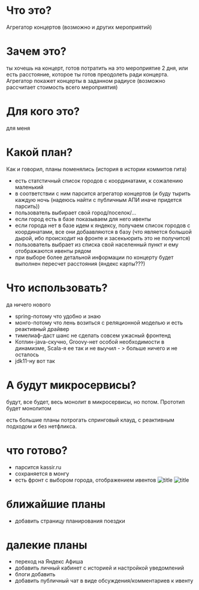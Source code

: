 # Что это?
Агрегатор концертов (возможно и других мероприятий)

# Зачем это?
ты хочешь на концерт, готов потратить на это мероприятие 2 дня,
или есть расстояние, которое ты готов преодолеть ради концерта.
Агрегатор покажет концерты в заданном радиусе (возможно рассчитает стоимость всего мероприятия)

# Для кого это?
для меня

# Какой план?
Как и говорил, планы поменялись (история в истории коммитов гита)
- есть статстичный список городов с координатами, к сожалению маленький
- в соответствии с ним парсится агрегатор концертов (и буду тырить каждую ночь (надеюсь найти с публичным АПИ иначе придется парсить))
- пользователь выбирает свой город/поселок/...
- если город есть в базе показываем для него ивенты
- если города нет в базе идем к яндексу, получаем список городов с координатами, все они добаавляются в базу (что является большой дырой, ибо происходит на фронте и засекьюрить это не получится)
- пользователь выбрает из списка свой населенный пункт и ему отображаются ивенты рядом
- при выборе более детальной информации по концерту будет выполнен пересчет расстояния (яндекс карты???)

# Что использовать?
да ничего нового
- spring-потому что удобно и знаю
- монго-потому что лень возиться с реляционной моделью и есть реактивный драйвер
- тимелиаф-даст шанс не сделать совсем ужасный фронтенд
- Котлин-java-скучно, Groovy-нет особой необходимости в динамизме, Scala-я ее так и не выучил - > больше ничего и не осталось
- jdk11-ну вот так

# А будут микросервисы?
будут, все будет, весь монолит в микросервисы, но потом. Прототип будет монолитом

есть большие планы потрогать спринговый клауд, с реактивным подходом и без нетфликса.

# что готово?
* парсится kassir.ru
* сохраняется в монгу
* есть фронт с выбором города, отображением ивентов
![title](https://github.com/Sergey34/radius-concert/blob/master/img/main.png)
![title](https://github.com/Sergey34/radius-concert/blob/master/img/events.png)


# ближайшие планы
* добавить страницу планирования поездки

# далекие планы
* переход на Яндекс Афиша
* добавить личный кабинет с историей и настройкой уведомлений
* блоги добавить
* добавить публичный чат в виде обсуждения/комментариев к ивенту